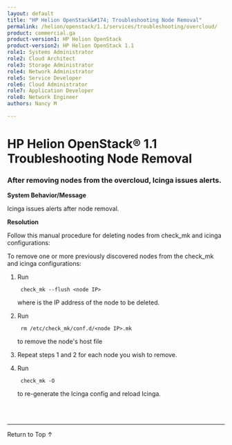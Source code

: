 ```yaml
---
layout: default
title: "HP Helion OpenStack&#174; Troubleshooting Node Removal"
permalink: /helion/openstack/1.1/services/troubleshooting/overcloud/
product: commercial.ga
product-version1: HP Helion OpenStack
product-version2: HP Helion OpenStack 1.1
role1: Systems Administrator 
role2: Cloud Architect 
role3: Storage Administrator 
role4: Network Administrator 
role5: Service Developer 
role6: Cloud Administrator 
role7: Application Developer 
role8: Network Engineer 
authors: Nancy M

---
```

<!--PUBLISHED-->

<script>

function PageRefresh {
onLoad="window.refresh"
}

PageRefresh();

</script>
<!--

<p style="font-size: small;"> <a href="/helion/openstack/1.1/services/object/overview/">&#9664; PREV</a> | <a href="/helion/openstack/1.1/services/overview/">&#9650; UP</a> | <a href="/helion/openstack/1.1/services/reporting/overview/"> NEXT &#9654</a> </p> --->


# HP Helion OpenStack&#174; 1.1  Troubleshooting Node Removal

### After removing nodes from the overcloud, Icinga issues alerts.

**System Behavior/Message**

 Icinga issues alerts after node removal.

**Resolution**

Follow this manual procedure for deleting nodes from check&#95;mk and icinga configurations:

  To remove one or more 
  previously discovered nodes from the check_mk and icinga configurations: 

1. Run
		
		check_mk --flush <node IP> 

	where <node IP> is the IP address of the node to be deleted. 

2. Run

		rm /etc/check_mk/conf.d/<node IP>.mk

	to remove the node's host file 

3. Repeat steps 1 and 2 for each node you wish to remove. 
4. Run

		check_mk -O


	to re-generate the Icinga config and reload Icinga.

<br /><br />
<hr />

<a href="#top" style="padding:14px 0px 14px 0px; text-decoration: none;"> Return to Top &#8593;</a>


